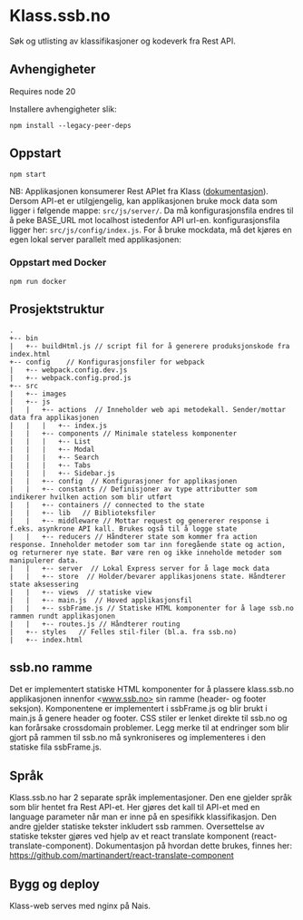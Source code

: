 # Klass.ssb.no

Søk og utlisting av klassifikasjoner og kodeverk fra Rest API.

## Avhengigheter

Requires node 20

Installere avhengigheter slik:

```shell
npm install --legacy-peer-deps
```

## Oppstart

```shell
npm start
```

NB: Applikasjonen konsumerer Rest APIet fra Klass ([dokumentasjon](https://data.ssb.no/api/klass/v1/api-guide.html)). Dersom API-et er utilgjengelig, kan applikasjonen bruke mock data som ligger i følgende mappe: `src/js/server/`. Da må konfigurasjonsfila endres til å peke BASE_URL mot localhost istedenfor API url-en. konfigurasjonsfila ligger her: `src/js/config/index.js`. For å bruke mockdata, må det kjøres en egen lokal server parallelt med applikasjonen:

### Oppstart med Docker

```shell
npm run docker
```

## Prosjektstruktur

```
.
+-- bin
|   +-- buildHtml.js // script fil for å generere produksjonskode fra index.html
+-- config    // Konfigurasjonsfiler for webpack
|   +-- webpack.config.dev.js
|   +-- webpack.config.prod.js
+-- src
|   +-- images
|   +-- js
|   |   +-- actions  // Inneholder web api metodekall. Sender/mottar data fra applikasjonen
|   |   |   +-- index.js
|   |   +-- components // Minimale stateless komponenter
|   |   |   +-- List
|   |   |   +-- Modal
|   |   |   +-- Search
|   |   |   +-- Tabs
|   |   |   +-- Sidebar.js
|   |   +-- config  // Konfigurasjoner for applikasjonen
|   |   +-- constants // Definisjoner av type attributter som indikerer hvilken action som blir utført
|   |   +-- containers // connected to the state
|   |   +-- lib   // Biblioteksfiler
|   |   +-- middleware // Mottar request og genererer response i f.eks. asynkrone API kall. Brukes også til å logge state
|   |   +-- reducers // Håndterer state som kommer fra action response. Inneholder metoder som tar inn foregående state og action, og returnerer nye state. Bør være ren og ikke inneholde metoder som manipulerer data.
|   |   +-- server  // Lokal Express server for å lage mock data
|   |   +-- store  // Holder/bevarer applikasjonens state. Håndterer state aksessering
|   |   +-- views  // statiske view
|   |   +-- main.js  // Hoved applikasjonsfil
|   |   +-- ssbFrame.js // Statiske HTML komponenter for å lage ssb.no rammen rundt applikasjonen
|   |   +-- routes.js // Håndterer routing
|   +-- styles   // Felles stil-filer (bl.a. fra ssb.no)
|   +-- index.html
```

## ssb.no ramme

Det er implementert statiske HTML komponenter for å plassere klass.ssb.no applikasjonen innenfor <www.ssb.no> sin ramme (header- og footer seksjon). Komponentene er implementert i ssbFrame.js og blir brukt i main.js å genere header og footer. CSS stiler er lenket direkte til ssb.no og kan forårsake crossdomain problemer. Legg merke til at endringer som blir gjort på rammen til ssb.no må synkroniseres og implementeres i den statiske fila ssbFrame.js.

## Språk

Klass.ssb.no har 2 separate språk implementasjoner. Den ene gjelder språk som blir hentet fra Rest API-et. Her gjøres det kall til API-et med en language parameter når man er inne på en spesifikk klassifikasjon. Den andre gjelder statiske tekster inkludert ssb rammen. Oversettelse av statiske tekster gjøres ved hjelp av et react translate komponent (react-translate-component). Dokumentasjon på hvordan dette brukes, finnes her: <https://github.com/martinandert/react-translate-component>

## Bygg og deploy

Klass-web serves med nginx på Nais.
